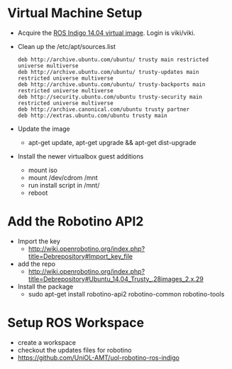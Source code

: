 Virtual Machine Setup
=====================
* Acquire the [ROS Indigo 14.04 virtual image](http://nootrix.com/downloads/#RosVM). Login is viki/viki.
* Clean up the /etc/apt/sources.list

      deb http://archive.ubuntu.com/ubuntu/ trusty main restricted universe multiverse
      deb http://archive.ubuntu.com/ubuntu/ trusty-updates main restricted universe multiverse
      deb http://archive.ubuntu.com/ubuntu/ trusty-backports main restricted universe multiverse
      deb http://security.ubuntu.com/ubuntu trusty-security main restricted universe multiverse
      deb http://archive.canonical.com/ubuntu trusty partner
      deb http://extras.ubuntu.com/ubuntu trusty main

* Update the image
  * apt-get update, apt-get upgrade && apt-get dist-upgrade
* Install the newer virtualbox guest additions
  * mount iso
  * mount /dev/cdrom /mnt
  * run install script in /mnt/
  * reboot

Add the Robotino API2
=====================
* Import the key
  * http://wiki.openrobotino.org/index.php?title=Debrepository#Import_key_file
* add the repo
  * http://wiki.openrobotino.org/index.php?title=Debrepository#Ubuntu_14.04_Trusty_.28images_2.x.29
* Install the package
  * sudo apt-get install robotino-api2 robotino-common robotino-tools

Setup ROS Workspace
=========
* create a workspace
* checkout the updates files for robotino
 * https://github.com/UniOL-AMT/uol-robotino-ros-indigo
